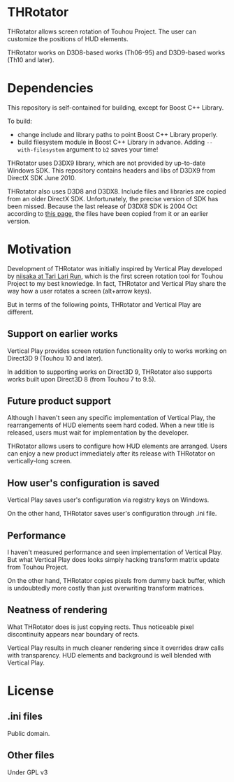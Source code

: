 THRotator
=====

THRotator allows screen rotation of Touhou Project.
The user can customize the positions of HUD elements.

THRotator works on D3D8-based works (Th06-95) and D3D9-based works (Th10 and later).

Dependencies
=====

This repository is self-contained for building, except for Boost C++ Library.

To build:

* change include and library paths to point Boost C++ Library properly.
* build filesystem module in Boost C++ Library in advance. Adding `--with-filesystem` argument to `b2` saves your time!

THRotator uses D3DX9 library, which are not provided by up-to-date Windows SDK.
This repository contains headers and libs of D3DX9 from DirectX SDK June 2010.

THRotator also uses D3D8 and D3DX8.
Include files and libraries are copied from an older DirectX SDK.
Unfortunately, the precise version of SDK has been missed.
Because the last release of D3DX8 SDK is 2004 Oct according to [this page](https://github.com/apitrace/apitrace/wiki/DirectX-SDK),
the files have been copied from it or an earlier version.


Motivation
=====

Development of THRotator was initially inspired by Vertical Play developed by [niisaka at Tari Lari Run](http://bygzam.seesaa.net/),
which is the first screen rotation tool for Touhou Project to my best knowledge.
In fact, THRotator and Vertical Play share the way how a user rotates a screen (alt+arrow keys).

But in terms of the following points, THRotator and Vertical Play are different.

Support on earlier works
-----

Vertical Play provides screen rotation functionality only to works working on Direct3D 9 (Touhou 10 and later).

In addition to supporting works on Direct3D 9, THRotator also supports works built upon Direct3D 8 (from Touhou 7 to 9.5).


Future product support
-----

Although I haven't seen any specific implementation of Vertical Play,
the rearrangements of HUD elements seem hard coded.
When a new title is released, users must wait for implementation by the developer.

THRotator allows users to configure how HUD elements are arranged.
Users can enjoy a new product immediately after its release with THRotator on vertically-long screen.


How user's configuration is saved
-----

Vertical Play saves user's configuration via registry keys on Windows.

On the other hand, THRotator saves user's configuration through .ini file.



Performance
-----

I haven't measured performance and seen implementation of Vertical Play.
But what Vertical Play does looks simply hacking transform matrix update from Touhou Project.

On the other hand, THRotator copies pixels from dummy back buffer,
which is undoubtedly more costly than just overwriting transform matrices.


Neatness of rendering
-----

What THRotator does is just copying rects.
Thus noticeable pixel discontinuity appears near boundary of rects.

Vertical Play results in much cleaner rendering since it overrides draw calls with transparency.
HUD elements and background is well blended with Vertical Play.

License
=====

.ini files
-----

Public domain.

Other files
-----

Under GPL v3
